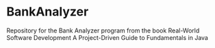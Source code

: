 # BankAnalyzer
Repository for the Bank Analyzer program from the book Real-World Software Development A Project-Driven Guide to Fundamentals in Java
